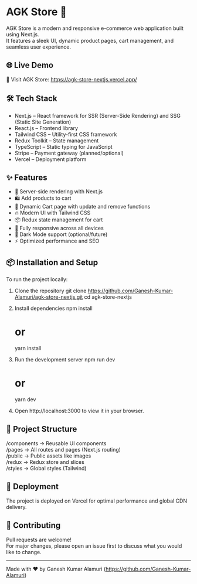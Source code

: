 # AGK Store 🛒

AGK Store is a modern and responsive e-commerce web application built using Next.js.  
It features a sleek UI, dynamic product pages, cart management, and seamless user experience.

## 🌐 Live Demo

🔗 Visit AGK Store: https://agk-store-nextjs.vercel.app/

## 🛠 Tech Stack

- Next.js – React framework for SSR (Server-Side Rendering) and SSG (Static Site Generation)
- React.js – Frontend library
- Tailwind CSS – Utility-first CSS framework
- Redux Toolkit – State management
- TypeScript – Static typing for JavaScript 
- Stripe – Payment gateway (planned/optional)
- Vercel – Deployment platform

## ✨ Features

- 🚀 Server-side rendering with Next.js
- 🛍️ Add products to cart
- 🛒 Dynamic Cart page with update and remove functions
- 🔥 Modern UI with Tailwind CSS
- 📦 Redux state management for cart
- 📱 Fully responsive across all devices
- 🌙 Dark Mode support (optional/future)
- ⚡ Optimized performance and SEO

## 📦 Installation and Setup

To run the project locally:

1. Clone the repository
   git clone https://github.com/Ganesh-Kumar-Alamuri/agk-store-nextjs.git
   cd agk-store-nextjs

2. Install dependencies
   npm install
   # or
   yarn install

3. Run the development server
   npm run dev
   # or
   yarn dev

4. Open http://localhost:3000 to view it in your browser.

## 📁 Project Structure

/components    → Reusable UI components  
/pages         → All routes and pages (Next.js routing)  
/public        → Public assets like images  
/redux         → Redux store and slices  
/styles        → Global styles (Tailwind)


## 🚀 Deployment

The project is deployed on Vercel for optimal performance and global CDN delivery.

## 🤝 Contributing

Pull requests are welcome!  
For major changes, please open an issue first to discuss what you would like to change.

---

Made with ❤️ by Ganesh Kumar Alamuri (https://github.com/Ganesh-Kumar-Alamuri)
